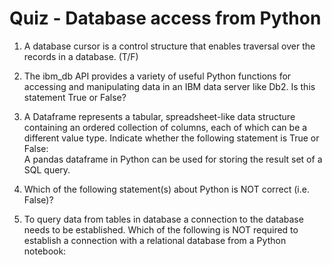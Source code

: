 # Quiz - Database access from Python

1. A database cursor is a control structure that enables traversal over the records in a database. (T/F)

2. The ibm_db API provides a variety of useful Python functions for accessing and manipulating data in an IBM data server like Db2. Is this statement True or False?

3. A Dataframe represents a tabular, spreadsheet-like data structure containing an ordered collection of columns, each of which can be a different value type. Indicate whether the following statement is True or False:  
A pandas dataframe in Python can be used for storing the result set of a SQL query.  

4. Which of the following statement(s) about Python is NOT correct (i.e. False)?

5. To query data from tables in database a connection to the database needs to be established. Which of the following is NOT required to establish a connection with a relational database from a Python notebook:
